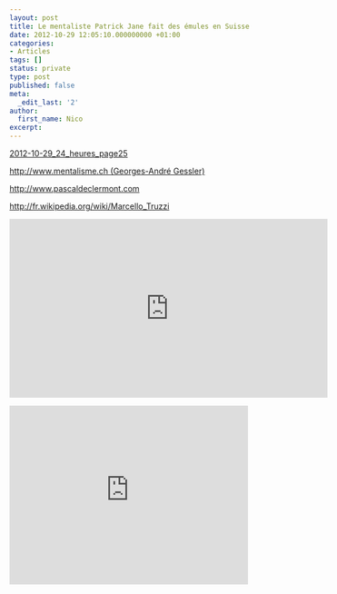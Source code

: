 ```yaml
---
layout: post
title: Le mentaliste Patrick Jane fait des émules en Suisse
date: 2012-10-29 12:05:10.000000000 +01:00
categories:
- Articles
tags: []
status: private
type: post
published: false
meta:
  _edit_last: '2'
author:
  first_name: Nico
excerpt:
---
```

<p><a href="https://hypnodingues.org/wp-content/uploads/2012/10/2012-10-29_24_heures_page25.pdf">2012-10-29_24_heures_page25</a></p>
<p><a href="http://www.mentalisme.ch/">http://www.mentalisme.ch (Georges-André Gessler)</a></p>
<p><a href="http://www.pascaldeclermont.com">http://www.pascaldeclermont.com</a></p>
<p><a href="http://fr.wikipedia.org/wiki/Marcello_Truzzi">http://fr.wikipedia.org/wiki/Marcello_Truzzi</a></p>
<p><iframe src="http://www.youtube-nocookie.com/embed/rpD8dpNX3eE" frameborder="0" width="560" height="315"></iframe></p>
<p><iframe src="http://www.youtube-nocookie.com/embed/9XCGObObq1Q" frameborder="0" width="420" height="315"></iframe></p>
